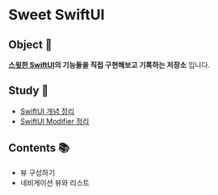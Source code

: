 # Sweet SwiftUI

## Object 🥅
**[스윗한 SwiftUI](http://book.naver.com/bookdb/book_detail.naver?bid=16324763)의 기능들을 직접 구현해보고 기록하는 저장소** 입니다.

## Study 📝
* [SwiftUI 개념 정리](https://github.com/dvHuni/Sweet-SwiftUI/blob/main/concept.md)
* [SwiftUI Modifier 정리](https://github.com/dvHuni/Sweet-SwiftUI/blob/main/modifier.md)

## Contents 📚
* 뷰 구성하기
* 네비게이션 뷰와 리스트

